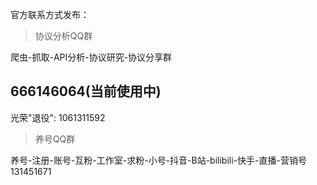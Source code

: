官方联系方式发布：

>协议分析QQ群  


 爬虫-抓取-API分析-协议研究-协议分享群  
 
 **666146064**(当前使用中)
 -----
光荣"退役":
 1061311592  
 
  
>养号QQ群    


 养号-注册-账号-互粉-工作室-求粉-小号-抖音-B站-bilibili-快手-直播-营销号  
 131451671

>
